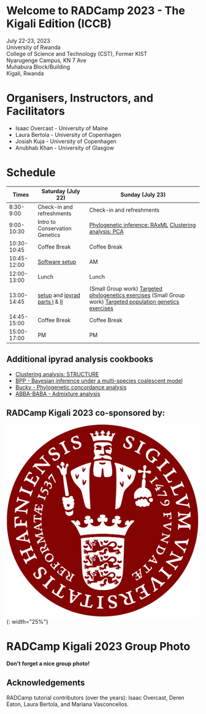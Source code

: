 # Welcome to RADCamp 2023 - The Kigali Edition (ICCB)

July 22-23, 2023  
University of Rwanda  
College of Science and Technology (CST), Former KIST  
Nyarugenge Campus, KN 7 Ave  
Muhabura Block/Building  
Kigali, Rwanda

# Organisers, Instructors, and Facilitators

  - Isaac Overcast - University of Maine
  - Laura Bertola - University of Copenhagen
  - Josiah Kuja - University of Copenhagen
  - Anubhab Khan - University of Glasgow

# Schedule

Times            | Saturday (July 22) | Sunday (July 23) |
-----            | ------------------ | ---------------- | 
8:30-9:00       | Check-in and refreshments | Check-in and refreshments |
9:00-10:30      | Intro to Conservation Genetics | [Phylogenetic inference: RAxML](06_RAxML_API.md) [Clustering analysis: PCA](04_PCA_API.md) |
10:30-10:45 | Coffee Break | Coffee Break |
10:45-12:00 | [Software setup](setup.md) | AM  |
12:00-13:00 | Lunch | Lunch |
13:00-14:45 |[setup](01_cluster_basics.md) and [ipyrad parts I](02_ipyrad_partI_CLI.md) & [II](03_ipyrad_partII_CLI.md) | (Small Group work) [Targeted phylogenetics exercises](tba.md) (Small Group work) [Targeted population genetics exercises](tba.md) |
14:45-15:00 | Coffee Break | Coffee Break |
15:00-17:00 | PM | PM |

## Additional ipyrad analysis cookbooks

* [Clustering analysis: STRUCTURE](05_STRUCTURE_API.md)
* [BPP - Bayesian inference under a multi-species coalescent model](https://nbviewer.jupyter.org/github/dereneaton/ipyrad/blob/master/tests/cookbook-bpp-species-delimitation.ipynb)
* [Bucky - Phylogenetic concordance analysis](https://nbviewer.jupyter.org/github/dereneaton/ipyrad/blob/master/tests/cookbook-bucky.ipynb)
* [ABBA-BABA - Admixture analysis](https://nbviewer.jupyter.org/github/dereneaton/ipyrad/blob/master/tests/cookbook-abba-baba.ipynb)

## RADCamp Kigali 2023 co-sponsored by:

![The Heller Group @ University of Copenhagen](images/KU-logo.png){: width="25%"}  

# RADCamp Kigali 2023 Group Photo

**Don't forget a nice group photo!**

## Acknowledgements
RADCamp tutorial contributors (over the years): Isaac Overcast, Deren Eaton,
Laura Bertola, and Mariana Vasconcellos.
